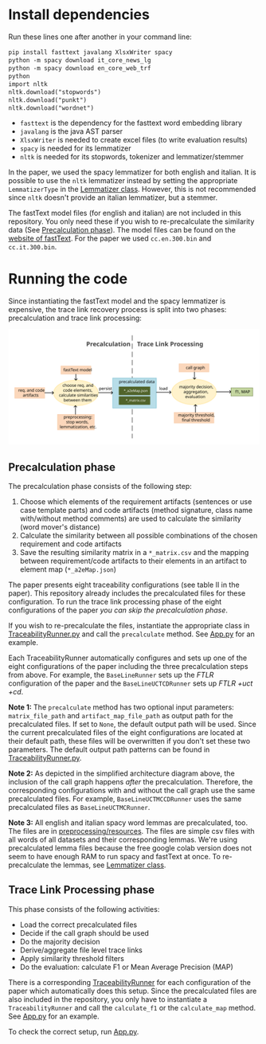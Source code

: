 # Install dependencies
Run these lines one after another in your command line:

    pip install fasttext javalang XlsxWriter spacy
    python -m spacy download it_core_news_lg
    python -m spacy download en_core_web_trf
    python
    import nltk
    nltk.download("stopwords")
    nltk.download("punkt")
    nltk.download("wordnet")
    
* `fasttext` is the dependency for the fasttext word embedding library
* `javalang` is the java AST parser
* `XlsxWriter` is needed to create excel files (to write evaluation results)
* `spacy` is needed for its lemmatizer
* `nltk` is needed for its stopwords, tokenizer and lemmatizer/stemmer

In the paper, we used the spacy lemmatizer for both english and italian. It is possible to use the `nltk` lemmatizer instead by setting the appropriate `LemmatizerType` in the [Lemmatizer class](./preprocessing/Preprocessor.py). However, this is not recommended since `nltk` doesn't provide an italian lemmatizer, but a stemmer.

The fastText model files (for english and italian) are not included in this repository. You only need these if you wish to re-precalculate the similarity data (See [Precalculation phase](#Precalculation-phase)). The model files can be found on the [website of fastText](https://fasttext.cc/docs/en/crawl-vectors.html). For the paper we used `cc.en.300.bin` and `cc.it.300.bin`.

# Running the code

Since instantiating the fastText model and the spacy lemmatizer is expensive, the trace link recovery process is split into two phases: precalculation and trace link processing:

![Simplified architecture](./diagrams/simplified_architecture.svg)

## Precalculation phase
The precalculation phase consists of the following step:
1. Choose which elements of the requirement artifacts (sentences or use case template parts) and code artifacts (method signature, class name with/without method comments) are used to calculate the similarity (word mover's distance)
2. Calculate the similarity between all possible combinations of the chosen requirement and code artifacts
3. Save the resulting similarity matrix in a `*_matrix.csv` and the mapping between requirement/code artifacts to their elements in an artifact to element map (`*_a2eMap.json`)

The paper presents eight traceability configurations (see table II in the paper). This repository already includes the precalculated files for these configuration. To run the trace link processing phase of the eight configurations of the paper *you can skip the precalculation phase*.

If you wish to re-precalculate the files, instantiate the appropriate class in [TraceabilityRunner.py](./TraceabilityRunner.py) and call the `precalculate` method.
See [App.py](./App.py) for an example.

Each TraceabilityRunner automatically configures and sets up one of the eight configurations of the paper including the three precalculation steps from above. For example, the `BaseLineRunner` sets up the *FTLR* configuration of the paper and the `BaseLineUCTCDRunner` sets up *FTLR +uct +cd*.

**Note 1:** The `precalculate` method has two optional input parameters: `matrix_file_path`  and `artifact_map_file_path` as output path for the precalculated files. If set to `None`, the default output path will be used. Since the current precalculated files of the eight configurations are located at their default path, these files will be overwritten if you don't set these two parameters. The default output path patterns can be found in [TraceabilityRunner.py](./TraceabilityRunner.py).

**Note 2:** As depicted in the simplified architecture diagram above, the inclusion of the call graph happens *after* the precalculation. Therefore, the corresponding configurations with and without the call graph use the same precalculated files. For example, `BaseLineUCTMCCDRunner` uses the same precalculated files as `BaseLineUCTMCRunner`.

**Note 3:** All english and italian spacy word lemmas are precalculated, too. The files are in [preprocessing/resources](./preprocessing/resources). The files are simple csv files with all words of all datasets and their corresponding lemmas. We're using precalculated lemma files because the free google colab version does not seem to have enough RAM to run spacy and fastText at once. To re-precalculate the lemmas, see [Lemmatizer class](./preprocessing/Preprocessor.py).


## Trace Link Processing phase

This phase consists of the following activities:

* Load the correct precalculated files
* Decide if the call graph should be used
* Do the majority decision
* Derive/aggregate file level trace links
* Apply similarity threshold filters
* Do the evaluation: calculate F1 or Mean Average Precision (MAP)

There is a corresponding [TraceabilityRunner](./TraceabilityRunner.py) for each configuration of the paper which automatically does this setup. Since the precalculated files are also included in the repository, you only have to instantiate a `TraceabilityRunner` and call the `calculate_f1` or the `calculate_map` method. See [App.py](./App.py) for an example.

To check the correct setup, run [App.py](./App.py).
